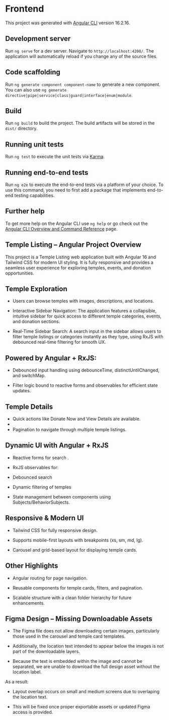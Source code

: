 # Frontend

This project was generated with [Angular CLI](https://github.com/angular/angular-cli) version 16.2.16.

## Development server

Run `ng serve` for a dev server. Navigate to `http://localhost:4200/`. The application will automatically reload if you change any of the source files.

## Code scaffolding

Run `ng generate component component-name` to generate a new component. You can also use `ng generate directive|pipe|service|class|guard|interface|enum|module`.

## Build

Run `ng build` to build the project. The build artifacts will be stored in the `dist/` directory.

## Running unit tests

Run `ng test` to execute the unit tests via [Karma](https://karma-runner.github.io).

## Running end-to-end tests

Run `ng e2e` to execute the end-to-end tests via a platform of your choice. To use this command, you need to first add a package that implements end-to-end testing capabilities.

## Further help

To get more help on the Angular CLI use `ng help` or go check out the [Angular CLI Overview and Command Reference](https://angular.io/cli) page.

## Temple Listing – Angular Project Overview
This project is a Temple Listing web application built with Angular 16 and Tailwind CSS for modern UI styling. It is fully responsive and provides a seamless user experience for exploring temples, events, and donation opportunities.

## Temple Exploration

* Users can browse temples with images, descriptions, and locations.

* Interactive Sidebar Navigation: The application features a collapsible, intuitive sidebar for quick access to different temple categories, events, and donation sections.
  
* Real-Time Sidebar Search: A search input in the sidebar allows users to filter temple listings or categories instantly as they type, using RxJS with debounced real-time filtering for smooth UX.
  
 ## Powered by Angular + RxJS:
 
* Debounced input handling using debounceTime, distinctUntilChanged, and switchMap.
  
* Filter logic bound to reactive forms and observables for efficient state updates.

## Temple Details

* Quick actions like Donate Now and View Details are available.
* 
* Pagination to navigate through multiple temple listings.

## Dynamic UI with Angular + RxJS

* Reactive forms for search .

* RxJS observables for:

* Debounced search

* Dynamic filtering of temples

* State management between components using Subjects/BehaviorSubjects.

## Responsive & Modern UI

* Tailwind CSS for fully responsive design.

* Supports mobile-first layouts with breakpoints (xs, sm, md, lg).

* Carousel and grid-based layout for displaying temple cards.

## Other Highlights

* Angular routing for page navigation.

* Reusable components for temple cards, filters, and pagination.

* Scalable structure with a clean folder hierarchy for future enhancements.

##  Figma Design – Missing Downloadable Assets

* The Figma file does not allow downloading certain images, particularly those used in the carousel and temple card templates.

* Additionally, the location text intended to appear below the images is not part of the downloadable layers.

* Because the text is embedded within the image and cannot be separated, we are unable to download the full design asset without the location label.

As a result:

* Layout overlap occurs on small and medium screens due to overlaping the location text.

* This will be fixed once proper exportable assets or updated Figma access is provided.


